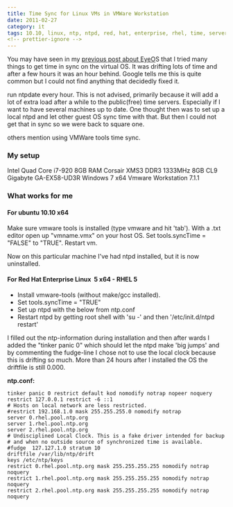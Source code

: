 ```yaml
---
title: Time Sync for Linux VMs in VMWare Workstation
date: 2011-02-27
category: it
tags: 10.10, linux, ntp, ntpd, red, hat, enterprise, rhel, time, servers, time, sync, ubuntu, vmware, vmware, workstation
<!-- prettier-ignore -->
---
```


You may have seen in my
[previous post about EyeO](https://www.guldmyr.com/eyeos-cloud-desktop-in-your-browser-part-2/ "eyeos time sync")S
that I tried many things to get time in sync on the virtual OS. It was drifting
lots of time and after a few hours it was an hour behind. Google tells me this
is quite common but I could not find anything that decidedly fixed it.

run ntpdate every hour. This is not advised, primarily because it will add a lot
of extra load after a while to the public(free) time servers. Especially if I
want to have several machines up to date. One thought then was to set up a local
ntpd and let other guest OS sync time with that. But then I could not get that
in sync so we were back to square one.

others mention using VMWare tools time sync.

### My setup

Intel Quad Core i7-920 8GB RAM Corsair XMS3 DDR3 1333MHz 8GB CL9 Gigabyte
GA-EX58-UD3R Windows 7 x64 Vmware Workstation 7.1.1

### What works for me

#### For **ubuntu 10.10** x64

Make sure vmware tools is installed (type vmware and hit 'tab'). With a .txt
editor open up "vmname.vmx" on your host OS. Set tools.syncTime = "FALSE" to
"TRUE". Restart vm.

Now on this particular machine I've had ntpd installed, but it is now
uninstalled.

#### For Red Hat Enterprise Linux  5 x64 - **RHEL 5**

- Install vmware-tools (without make/gcc installed).
- Set tools.syncTime = "TRUE"
- Set up ntpd with the below from ntp.conf
- Restart ntpd by getting root shell with 'su -' and then '/etc/init.d/ntpd
  restart'

I filled out the ntp-information during installation and then after wards I
added the "tinker panic 0" which should let the ntpd make 'big jumps' and by
commenting the fudge-line I chose not to use the local clock because this is
drifting so much. More than 24 hours after I installed the OS the driftfile is
still 0.000.

**ntp.conf:**

```text
tinker panic 0 restrict default kod nomodify notrap nopeer noquery
restrict 127.0.0.1 restrict -6 ::1
# Hosts on local network are less restricted.
#restrict 192.168.1.0 mask 255.255.255.0 nomodify notrap
server 0.rhel.pool.ntp.org
server 1.rhel.pool.ntp.org
server 2.rhel.pool.ntp.org
# Undisciplined Local Clock. This is a fake driver intended for backup # and when no outside source of synchronized time is available.
#fudge  127.127.1.0 stratum 10
driftfile /var/lib/ntp/drift
keys /etc/ntp/keys
restrict 0.rhel.pool.ntp.org mask 255.255.255.255 nomodify notrap noquery
restrict 1.rhel.pool.ntp.org mask 255.255.255.255 nomodify notrap noquery
restrict 2.rhel.pool.ntp.org mask 255.255.255.255 nomodify notrap noquery
```
